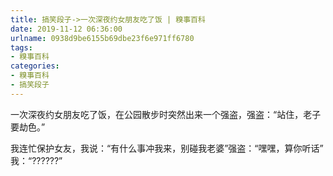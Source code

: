 ```yaml
---
title: 搞笑段子->一次深夜约女朋友吃了饭 | 糗事百科
date: 2019-11-12 06:36:00
urlname: 0938d9be6155b69dbe23f6e971ff6780
tags: 
- 糗事百科
categories:
- 糗事百科
- 搞笑段子
---
```

一次深夜约女朋友吃了饭，在公园散步时突然出来一个强盗，强盗：“站住，老子要劫色。”

我连忙保护女友，我说：“有什么事冲我来，别碰我老婆”强盗：“嘿嘿，算你听话” 我：“??????”


